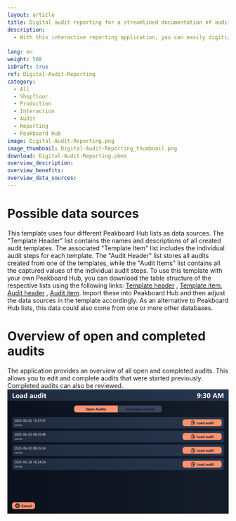 ```yaml
---
layout: article
title: Digital audit reporting for a streamlined documentation of audits and inspections
description: 
  - With this interactive reporting application, you can easily digitize and systematically carry out audits. You can start by creating a new audit from a predefined template and then walk through it step by step. During the process, you can check off the individual audit steps and directly capture the required values. At the end, the audit is completed and documented. If necessary, you can save ongoing audits and resume them at a later time to finish the process. This application ensures a clear structure and easy traceability of all inspection processes – perfect for companies looking to manage their audit documentation digitally and efficiently.

lang: en
weight: 588
isDraft: true
ref: Digital-Audit-Reporting
category:
  - All
  - Shopfloor
  - Production
  - Interaction
  - Audit
  - Reporting
  - Peakboard Hub
image: Digital-Audit-Reporting.png
image_thumbnail: Digital-Audit-Reporting_thumbnail.png
download: Digital-Audit-Reporting.pbmx
overview_description:
overview_benefits:
overview_data_sources:
---
```

# Possible data sources
This template uses four different Peakboard Hub lists as data sources. The "Template Header" list contains the names and descriptions of all created audit templates. The associated "Template Item" list includes the individual audit steps for each template. The "Audit Header" list stores all audits created from one of the templates, while the "Audit Items" list contains all the captured values of the individual audit steps. To use this template with your own Peakboard Hub, you can download the table structure of the respective lists using the following links: <a href="Template_Assembly_Board_BillOfMaterials.csv" class="inline" download>Template header</a> , <a href="Template_Assembly_Board_BillOfMaterials.csv" class="inline" download>Template item</a>, <a href="Template_Assembly_Board_BillOfMaterials.csv" class="inline" download>Audit header</a> , <a href="Template_Assembly_Board_BillOfMaterials.csv" class="inline" download>Audit item</a>. Import these into Peakboard Hub and then adjust the data sources in the template accordingly. As an alternative to Peakboard Hub lists, this data could also come from one or more other databases.

# Overview of open and completed audits
The application provides an overview of all open and completed audits. This allows you to edit and complete audits that were started previously. Completed audits can also be reviewed.
![image_live](Digital-Audit-Reporting-Selection.png)
